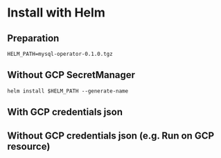 # Install with Helm

## Preparation

```
HELM_PATH=mysql-operator-0.1.0.tgz
```

## Without GCP SecretManager

```
helm install $HELM_PATH --generate-name
```

## With GCP credentials json


## Without GCP credentials json (e.g. Run on GCP resource)
